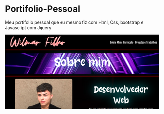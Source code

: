 # Portifolio-Pessoal

Meu portifolio pessoal que eu mesmo fiz com Html, Css, bootstrap e Javascript com Jquery

<img src='capa.png'>
